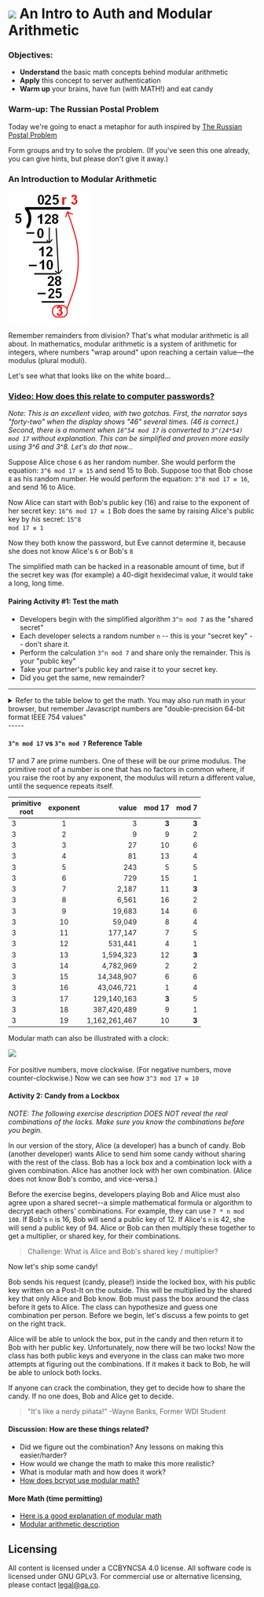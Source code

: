 # <img src="https://cloud.githubusercontent.com/assets/7833470/10899314/63829980-8188-11e5-8cdd-4ded5bcb6e36.png" height="60"> An Intro to Auth and Modular Arithmetic

<!--Hook: Raise your hand if you fully understood our authentication class a week ago.  Raise your hand if you realized that was a week ago.  Today, we're going to try a more fun approach to this, to try and put things in more real terms. -->

### Objectives:

* **Understand** the basic math concepts behind modular arithmetic
* **Apply** this concept to server authentication
* **Warm up** your brains, have fun (with MATH!) and eat candy

<!--10 minutes 11:00-->

### Warm-up:  The Russian Postal Problem
Today we're going to enact a metaphor for auth inspired by [The Russian Postal Problem](http://www.jwstelly.org/BrainTeaser/Problem.php?id=14)

Form groups and try to solve the problem. (If you've seen this one already, you can give hints, but please don't give it away.)

<!----
<details>
<summary>Solution:</summary>

* Boris puts the jewel in the box with one lock and sends it to Natasha.
* Natasha puts her own lock on the box and returns it to Boris (with both locks).
* Boris removes his lock with his own key and sends it back with just Natasha's lock.
* Natasha can unlock the box with her key.

</details>
---->

<!--15 minutes 11:10-->

### An Introduction to Modular Arithmetic

![](remainders.gif)

Remember remainders from division?  That's what modular arithmetic is all about.  In mathematics, modular arithmetic is a system of arithmetic for integers, where numbers "wrap around" upon reaching a certain value—the modulus (plural moduli).

Let's see what that looks like on the white board...

<!--Main points: Start by dividing a big number like 1230 by 10, then 1233...where does the remainder go?  Now let's try a number like 7.  What hat about binary?  What happens when we multiply two semi-big numbers by each other?  18*30 mod 17, for instance....  Notice that we can just take the remainders off the top and multiply them together.  That's because the rest is all 0 mod 17...and 0*anything = 0. -->

<!-- 5 minutes 11:25 -->
### [Video: How does this relate to computer passwords?](http://www.wimp.com/how-encryption-works-in-your-web-browser/)

<!--10 minutes 11:30 -->

_Note: This is an excellent video, with two gotchas. First, the narrator says "forty-two" when the display shows "46" several times. (46 is correct.) Second, there is a moment when `16^54 mod 17` is converted to `3^(24*54) mod 17` without explanation. This can be simplified and proven more easily using 3^6 and 3^8.  Let's do that now..._

Suppose Alice chose `6` as her random number. She would perform the equation: 
<code>3^6 mod 17 &equiv; 15</code> and send 15 to Bob.
Suppose too that Bob chose `8` as his random number. He would perform the equation:
<code>3^8 mod 17 &equiv; 16</code>, and send 16 to Alice.

Now Alice can start with Bob's public key (16) and raise to the exponent of her secret key:
<code>16^6 mod 17 &equiv; 1</code>
Bob does the same by raising Alice's public key by *his* secret:
<code>15^8 mod 17 &equiv; 1</code>

Now they both know the password, but Eve cannot determine it, because she does not know Alice's `6` or Bob's `8`

The simplified math can be hacked in a reasonable amount of time, but if the secret key was (for example) a 40-digit hexidecimal value, it would take a long, long time.

<!--10 minutes 11:40 -->

#### Pairing Activity #1: Test the math
<!--(Whoever finishes first can prepare their simplified algorithm for Activity 2)-->

* Developers begin with the simplified algorithm `3^n mod 7` as the "shared secret"
* Each developer selects a random number `n`  -- this is your "secret key" -- don't share it.
* Perform the calculation `3^n mod 7` and share only the remainder. This is your "public key"
* Take your partner's public key and raise it to your secret key.
* Did you get the same, new remainder?


-----
<details>
<summary>Refer to the table below to get the math. You may also run math in your browser, but remember Javascript numbers are "double-precision 64-bit format IEEE 754 values"</summary>
Of those 64 bits, you need a few to determine its sign (positive or negative) and a few more in case we need to raise to an exponent. We can prove this by running in the Chrome console:

```
Math.pow(2, 53)
=> 9007199254740992  // CORRECT.
Math.pow(2, 53) + 1
= > 9007199254740992  // INCORRECT! THEY SHOULD NOT BE THE SAME!
Math.pow(2, 53) + 2
= > 9007199254740994  // ADD 2 WORKS!?!?!?
Math.pow(2,53) + 3
= > 9007199254740996
Math.pow(2,53) + 4
= >  9007199254740996 // WHAT IS HAPPENING???

```

[More info Here](http://www.2ality.com/2012/07/large-integers.html)
</details>
-----


#### `3^n mod 17` vs `3^n mod 7` Reference Table

17 and 7 are prime numbers. One of these will be our prime modulus.
The primitive root of a number is one that has no factors in common where, if you raise the root by any exponent, the modulus will return a different value, until the sequence repeats itself.

primitive <br >root | exponent | value | mod 17 | mod 7
----|:----:| ----:|----:|----:
3 | 1 | 3 | **3** | **3**
3 | 2 | 9 | 9 | 2
3 | 3 | 27 | 10 | 6
3 | 4 | 81 | 13 | 4
3 | 5 | 243 | 5 | 5
3 | 6 | 729 | 15 | 1
3 | 7 | 2,187 | 11 | **3**
3 | 8 | 6,561 | 16 | 2
3 | 9 | 19,683 | 14 | 6
3 | 10 | 59,049 | 8 | 4
3 | 11 | 177,147 | 7 | 5
3 | 12 | 531,441 | 4 | 1
3 | 13 | 1,594,323 | 12 | **3**
3 | 14 |  4,782,969 | 2 | 2
3 | 15 | 14,348,907 | 6 | 6
3 | 16 | 43,046,721 | 1 | 4
3 | 17 | 129,140,163 | **3** | 5
3 | 18 | 387,420,489 | 9 | 1
3 | 19 | 1,162,261,467 | 10 | **3**

<!--11:50 5 minutes -->

Modular math can also be illustrated with a clock:

![](mod17.png)

For positive numbers, move clockwise. (For negative numbers, move counter-clockwise.) Now we can see how <code>3^3 mod 17 &equiv; 10</code>

<!--11:55 25 minutes -->

#### Activity 2: Candy from a Lockbox

_NOTE: The following exercise description DOES NOT reveal the real combinations of the locks. Make sure you know the combinations before you begin._

In our version of the story, Alice (a developer) has a bunch of candy. Bob (another developer) wants Alice to send him some candy without sharing with the rest of the class. Bob has a lock box and a combination lock with a given combination. Alice has another lock with her own combination. (Alice does not know Bob's combo, and vice-versa.)

Before the exercise begins, developers playing Bob and Alice must also agree upon a shared secret--a simple mathematical formula or algorithm to decrypt each others' combinations.  For example, they can use <code>7 * n mod 100</code>. If Bob's `n` is 16, Bob will send a public key of 12.  If Alice's `n` is 42, she will send a public key of 94. Alice or Bob can then multiply these together to get a multiplier, or shared key, for their combinations.

> Challenge: What is Alice and Bob's shared key / multiplier?

Now let's ship some candy!

Bob sends his request (candy, please!) inside the locked box, with his public key written on a Post-It on the outside. This will be multiplied by the shared key that only Alice and Bob know.  Bob must pass the box around the class before it gets to Alice. The class can hypothesize and guess one combination per person. Before we begin, let's discuss a few points to get on the right track. 

<!--For example, this is a 3-digit combo, so don't do math with very large numbers, negative numbers or decimals.-->

Alice will be able to unlock the box, put in the candy and then return it to Bob with her public key.  Unfortunately, now there will be two locks!  Now the class has both public keys and everyone in the class can make two more attempts at figuring out the combinations. If it makes it back to Bob, he will be able to unlock both locks.

If anyone can crack the combination, they get to decide how to share the candy.  If no one does, Bob and Alice get to decide.

> "It's like a nerdy piñata!" -Wayne Banks, Former WDI Student

<!-- 12:20 10 minutes -->

#### Discussion:  How are these things related?

* Did we figure out the combination? Any lessons on making this easier/harder?
* How would we change the math to make this more realistic?
* What is modular math and how does it work?
* [How does bcrypt use modular math?](https://en.wikipedia.org/wiki/Blowfish_(cipher))


#### More Math (time permitting)
- [Here is a good explanation of modular math](https://www.khanacademy.org/computing/computer-science/cryptography/modarithmetic/a/what-is-modular-arithmetic)
- [Modular arithmetic description](https://en.wikipedia.org/wiki/Modular_arithmetic)



## Licensing
All content is licensed under a CC­BY­NC­SA 4.0 license.
All software code is licensed under GNU GPLv3. For commercial use or alternative licensing, please contact legal@ga.co.
